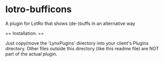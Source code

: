 lotro-bufficons
===============

A plugin for LotRo that shows (de-)buffs in an alternative way

== Installation: ==

Just copy/move the 'LynxPugins' directory into your client's Plugins directory.
Other files outside this directory (like this readme file) are NOT part of the actual plugin.
